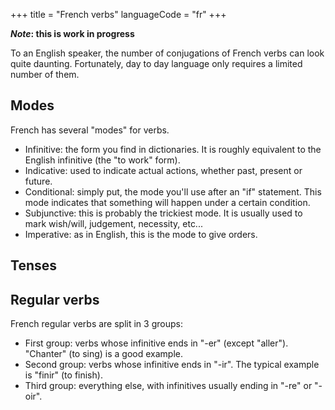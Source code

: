 +++
title = "French verbs"
languageCode = "fr"
+++

***Note*: this is work in progress**

To an English speaker, the number of conjugations of French verbs can
look quite daunting. Fortunately, day to day language only requires a
limited number of them.

## Modes

French has several "modes" for verbs.

  - Infinitive: the form you find in dictionaries. It is roughly
    equivalent to the English infinitive (the "to work" form).
  - Indicative: used to indicate actual actions, whether past, present
    or future.
  - Conditional: simply put, the mode you'll use after an "if"
    statement. This mode indicates that something will happen under a
    certain condition.
  - Subjunctive: this is probably the trickiest mode. It is usually used
    to mark wish/will, judgement, necessity, etc...
  - Imperative: as in English, this is the mode to give orders.

## Tenses

## Regular verbs

French regular verbs are split in 3 groups:

  - First group: verbs whose infinitive ends in "-er" (except "aller").
    "Chanter" (to sing) is a good example.
  - Second group: verbs whose infinitive ends in "-ir". The typical
    example is "finir" (to finish).
  - Third group: everything else, with infinitives usually ending in
    "-re" or "-oir".
